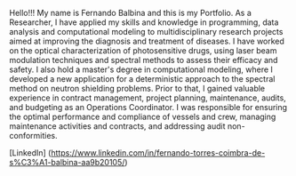 Hello!!! 
My name is Fernando Balbina and this is my Portfolio.
As a Researcher, I have applied my skills and knowledge in programming, data analysis and computational modeling to multidisciplinary research projects 
aimed at improving the diagnosis and treatment of diseases. I have worked on the optical characterization of photosensitive drugs, using laser beam modulation
techniques and spectral methods to assess their efficacy and safety. I also hold a master's degree in computational modeling, where I developed a new application 
for a deterministic approach to the spectral method on neutron shielding problems.
Prior to that, I gained valuable experience in contract management, project planning, maintenance, audits, and budgeting as an Operations Coordinator. I was responsible
for ensuring the optimal performance and compliance of vessels and crew, managing maintenance activities and contracts, and addressing audit non-conformities.

[LinkedIn] (https://www.linkedin.com/in/fernando-torres-coimbra-de-s%C3%A1-balbina-aa9b20105/)
